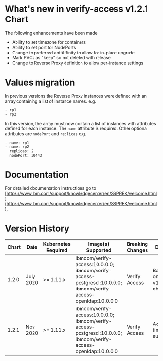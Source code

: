 # What's new in verify-access v1.2.1 Chart
The following enhancements have been made:
* Ability to set timezone for containers
* Ability to set port for NodePorts
* Change to preferred antiAffinity to allow for in-place upgrade
* Mark PVCs as "keep" so not deleted with release
* Change to Reverse Proxy definition to allow per-instance settings

# Values migration
In previous versions the Reverse Proxy instances were defined with an array containing a list of instance names. e.g.
```
- rp1
- rp2
```

In this version, the array must now contain a list of instances with attributes defined for each instance.  The `name` attribute is required.  Other optional attributes are `nodePort` and `replicas` e.g.
```
- name: rp1
- name: rp2
  replicas: 2
  nodePort: 30443
```

# Documentation
For detailed documentation instructions go to [https://www.ibm.com/support/knowledgecenter/en/SSPREK/welcome.html](https://www.ibm.com/support/knowledgecenter/en/SSPREK/welcome.html).


# Version History

| Chart | Date | Kubernetes Required | Image(s) Supported | Breaking Changes | Details
| ----- | ---- | ------------------- | ------------------ | ---------------- | -------
| 1.2.0 | July 2020  | >= 1.11.x | ibmcom/verify-access:10.0.0.0; ibmcom/verify-access-postgresql:10.0.0.0; ibmcom/verify-access-openldap:10.0.0.0 | Verify Access | Based on ISAM v1.2.0 charts
| 1.2.1 | Nov 2020  | >= 1.11.x | ibmcom/verify-access:10.0.0.0; ibmcom/verify-access-postgresql:10.0.0.0; ibmcom/verify-access-openldap:10.0.0.0 | Verify Access | Add timezone support
